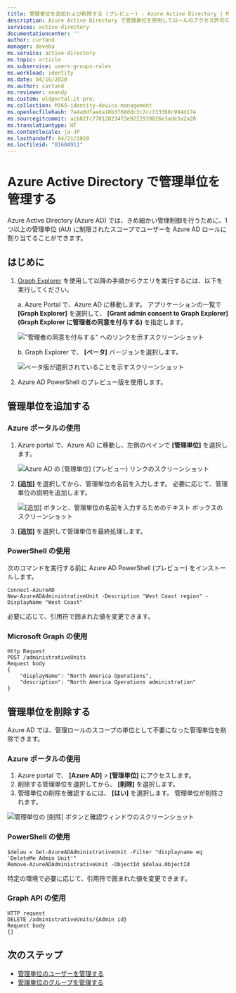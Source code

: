 ```yaml
---
title: 管理単位を追加および削除する (プレビュー) - Azure Active Directory | Microsoft Docs
description: Azure Active Directory で管理単位を使用してロールのアクセス許可のスコープを制限します。
services: active-directory
documentationcenter: ''
author: curtand
manager: daveba
ms.service: active-directory
ms.topic: article
ms.subservice: users-groups-roles
ms.workload: identity
ms.date: 04/16/2020
ms.author: curtand
ms.reviewer: anandy
ms.custom: oldportal;it-pro;
ms.collection: M365-identity-device-management
ms.openlocfilehash: 7a4a0dfaeda18b3f68ddc3c7cc7333b8c994d174
ms.sourcegitcommit: acb82fc770128234f2e9222939826e3ade3a2a28
ms.translationtype: HT
ms.contentlocale: ja-JP
ms.lasthandoff: 04/21/2020
ms.locfileid: "81684911"
---
```

# <a name="manage-administrative-units-in-azure-active-directory"></a>Azure Active Directory で管理単位を管理する

Azure Active Directory (Azure AD) では、きめ細かい管理制御を行うために、1 つ以上の管理単位 (AU) に制限されたスコープでユーザーを Azure AD ロールに割り当てることができます。

## <a name="get-started"></a>はじめに

1. [Graph Explorer](https://aka.ms/ge) を使用して以降の手順からクエリを実行するには、以下を実行してください。

    a. Azure Portal で、Azure AD に移動します。 アプリケーションの一覧で **[Graph Explorer]** を選択して、 **[Grant admin consent to Graph Explorer]\(Graph Explorer に管理者の同意を付与する\)** を指定します。

    !["管理者の同意を付与する" へのリンクを示すスクリーンショット](./media/roles-admin-units-manage/select-graph-explorer.png)

    b. Graph Explorer で、 **[ベータ]** バージョンを選択します。

    ![ベータ版が選択されていることを示すスクリーンショット](./media/roles-admin-units-manage/select-beta-version.png)

1. Azure AD PowerShell のプレビュー版を使用します。

## <a name="add-an-administrative-unit"></a>管理単位を追加する

### <a name="use-the-azure-portal"></a>Azure ポータルの使用

1. Azure portal で、Azure AD に移動し、左側のペインで **[管理単位]** を選択します。

    ![Azure AD の [管理単位] (プレビュー) リンクのスクリーンショット](./media/roles-admin-units-manage/nav-to-admin-units.png)

1. **[追加]** を選択してから、管理単位の名前を入力します。 必要に応じて、管理単位の説明を追加します。

    ![[追加] ボタンと、管理単位の名前を入力するためのテキスト ボックスのスクリーンショット](./media/roles-admin-units-manage/add-new-admin-unit.png)

1. **[追加]** を選択して管理単位を最終処理します。

### <a name="use-powershell"></a>PowerShell の使用

次のコマンドを実行する前に Azure AD PowerShell (プレビュー) をインストールします。

    Connect-AzureAD
    New-AzureADAdministrativeUnit -Description "West Coast region" -DisplayName "West Coast"

必要に応じて、引用符で囲まれた値を変更できます。

### <a name="use-microsoft-graph"></a>Microsoft Graph の使用

    Http Request
    POST /administrativeUnits
    Request body
    {
        "displayName": "North America Operations",
        "description": "North America Operations administration"
    }

## <a name="remove-an-administrative-unit"></a>管理単位を削除する

Azure AD では、管理ロールのスコープの単位として不要になった管理単位を削除できます。

### <a name="use-the-azure-portal"></a>Azure ポータルの使用

1. Azure portal で、 **[Azure AD]**  >  **[管理単位]** にアクセスします。 
1. 削除する管理単位を選択してから、 **[削除]** を選択します。 
1. 管理単位の削除を確認するには、 **[はい]** を選択します。 管理単位が削除されます。

![管理単位の [削除] ボタンと確認ウィンドウのスクリーンショット](./media/roles-admin-units-manage/select-admin-unit-to-delete.png)

### <a name="use-powershell"></a>PowerShell の使用

    $delau = Get-AzureADAdministrativeUnit -Filter "displayname eq 'DeleteMe Admin Unit'"
    Remove-AzureADAdministrativeUnit -ObjectId $delau.ObjectId

特定の環境で必要に応じて、引用符で囲まれた値を変更できます。

### <a name="use-the-graph-api"></a>Graph API の使用

    HTTP request
    DELETE /administrativeUnits/{Admin id}
    Request body
    {}

## <a name="next-steps"></a>次のステップ

* [管理単位のユーザーを管理する](roles-admin-units-add-manage-users.md)
* [管理単位のグループを管理する](roles-admin-units-add-manage-groups.md)
